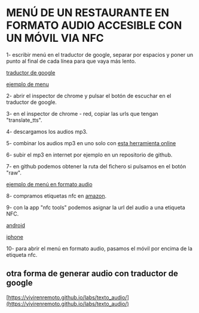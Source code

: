 # MENÚ DE UN RESTAURANTE EN FORMATO AUDIO ACCESIBLE CON UN MÓVIL VIA NFC

1- escribir menú en el traductor de google, separar por espacios y poner un punto al final de cada línea para que vaya más lento.

[traductor de google](https://translate.google.es/?hl=es)

[ejemplo de menu](https://github.com/vivirenremoto/labs/blob/master/menu_restaurante_audio/menu.txt)

2- abrir el inspector de chrome y pulsar el botón de escuchar en el traductor de google.

3- en el inspector de chrome - red, copiar las urls que tengan "translate_tts".

4- descargamos los audios mp3.

5- combinar los audios mp3 en uno solo con [esta herramienta online](https://clideo.com/es/merge-audio)

6- subir el mp3 en internet por ejemplo en un repositorio de github.

7- en github podemos obtener la ruta del fichero si pulsamos en el botón "raw".

[ejemplo de menú en formato audio](https://raw.githubusercontent.com/vivirenremoto/labs/master/menu_restaurante_audio/menu.mp3)

8- compramos etiquetas nfc en [amazon](https://www.amazon.es/s?k=nfc+etiqueta&__mk_es_ES=%C3%85M%C3%85%C5%BD%C3%95%C3%91&ref=nb_sb_noss_2).

9- con la app "nfc tools" podemos asignar la url del audio a una etiqueta NFC.

[android](https://play.google.com/store/apps/details?id=com.wakdev.wdnfc&hl=es)

[iphone](https://apps.apple.com/es/app/nfc-tools/id1252962749)

10- para abrir el menú en formato audio, pasamos el móvil por encima de la etiqueta nfc.

## otra forma de generar audio con traductor de google

[https://vivirenremoto.github.io/labs/texto_audio/](https://vivirenremoto.github.io/labs/texto_audio/)
